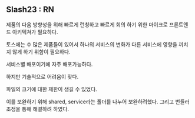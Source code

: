 ## Slash23 : RN

제품의 다음 방향성을 위해 빠르게 런칭하고 빠르게 회의 하기 위한 마이크로 프론트엔드 아키텍쳐가 필요하다.

토스에는 수 많은 제품들이 있어서 하나의 서비스의 변화가 다른 서비스에 영향을 끼치지 않게 하기 위함이 필요하다.

서비스별 배포이기에 자주 배포가능하다.

하지만 기술적으로 어려움이 잦다.

파일의 크기에 대한 제한이 생길 수 있었다.

이를 보완하기 위해 shared, service라는 폴더를 나누어 보완하려했다. 그리고 번들러 조정을 통해 해결하려 하였다.



